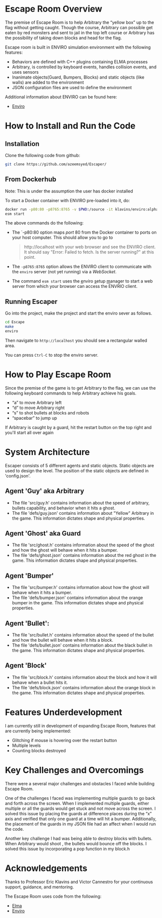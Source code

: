 Escape Room Overview
===
The premise of Escape Room is to help Arbitrary the “yellow box” up to the flag without getting caught. Though the course, Arbitrary can possible get eaten by red monsters and sent to jail in the top left course or Arbitrary has the possibility of taking down blocks and head for the flag. 

Escape room is built in ENVIRO simulation environment with the following features: 
- Behaviors are defined with C++ plugins containing ELMA processes
-  Arbitrary, is controlled by keyboard events, handles collision events, and uses sensors
- Inanimate objects(Guard, Bumpers, Blocks) and static objects (like walls) are added to the environment
- JSON configuration files are used to define the environment

Additional information about ENVIRO can be found here: 
- [Enviro](https://github.com/klavinslab/enviro)



How to Install and Run the Code 
===

Installation
---
Clone the following code from github: 
```bash
git clone https://github.com/azeemsyed/Escaper/
```
From Dockerhub
---
Note: This is under the assumption the user has docker installed

To start a Docker container with ENVIRO pre-loaded into it, do:

```bash
docker run -p80:80 -p8765:8765 -v $PWD:/source -it klavins/enviro:alpha bash
esm start
```

The above commands do the following:

- The `-p80:80 option maps *port* 80 from the Docker container to ports on your host computer. This should allow you to go to 
    > http://localhost
    with your web browser and see the ENVIRO client. It should say "Error: Failed to fetch. Is the server running?" at this point. 

- The `-p8765:8765` option allows the ENVIRO client to communicate with the `enviro` server (not yet running) via a *WebSocket*.

- The command `esm start` uses the <u>e</u>nviro <u>s</u>etup <u>m</u>anager to start a web server from which your browser can access the ENVRIO client. 

Running Escaper
---
Go into the project, make the project and start the enviro sever as follows.
```bash
cd Escape 
make
enviro
```
Then navigate to `http://localhost` you should see a rectangular walled area. 

You can press `Ctrl-C` to stop the enviro server. 


How to Play Escape Room
===
Since the premise of the game is to get Arbitrary to the flag, we can use the following keyboard commands to help Arbitrary achieve his goals. 

- “a” to move Arbitrary left
- “d” to move Arbitrary right
- “s” to shot bullets at blocks and robots
- “spacebar” to jump up

If Arbitrary is caught by a guard, hit the restart button on the top right and you'll start all over again

System Architecture
===
Escaper consists of 5 different agents and static objects. Static objects are used to design the level. The position of the static objects are defined in 'config.json'.

Agent 'Guy' aka Arbitrary
---
- The file 'src/guy.h' contains information about the speed of arbitrary, bullets capability, and behavior when it hits a ghost. 
- The file 'defs/guy.json' contains information about "Yellow" Arbitrary in the game. This information dictates shape and physical properties.

 Agent 'Ghost' aka Guard
----
- The file 'src/ghost.h' contains information about the speed of the ghost and how the ghost will behave when it hits a bumper. 
- The file 'defs/ghost.json' contains information about the red ghost in the game. This information dictates shape and physical properties.

Agent 'Bumper'  
---
- The file 'src/bumper.h' contains information about how the ghost will behave when it hits a bumper. 
- The file 'defs/bumper.json' contains information about the orange bumper in the game. This information dictates shape and physical properties.

Agent 'Bullet':  
---
- The file 'src/bullet.h' contains information about the speed of the bullet and how the bullet will behave when it hits a block. 
- The file 'defs/bullet.json' contains information about the black bullet in the game. This information dictates shape and physical properties.

Agent 'Block'
---
- The file 'src/block.h' contains information about the block and how it will behave when a bullet hits it.
- The file 'defs/block.json' contains information about the orange block in the game. This information dictates shape and physical properties.


Features Underdevelopment
===
I am currently still in development of expanding Escape Room, features that are currently being implemented:

- Glitching if mouse is hovering over the restart button
- Multiple levels
- Counting blocks destroyed

Key Challenges and Overcomings
===
There were a several major challenges and obstacles I faced while building Escape Room. 

One of the challenges I faced was implementing multiple guards to go back and forth across the screen. When I implemented multiple guards, either multiple or all the guards would get stuck and not move across the screen. I solved this issue by placing the guards at difference places during the “x” axis and verified that only one guard at a time will hit a bumper. Additionally, the placement of the guards in my JSON file had an affect when I would run the code. 

Another key challenge I had was being able to destroy blocks with bullets. When Arbitrary would shoot , the bullets would bounce off the blocks. I solved this issue by incorporating a pop function in my block.h 


Acknowledgements
===
Thanks to Professor Eric Klavins and Victor Cannestro for your continuous support, guidance, and mentoring. 

The Escape Room uses code from the following: 
- [Elma](https://github.com/klavinslab/elma)
- [Enviro](https://github.com/klavinslab/enviro)


